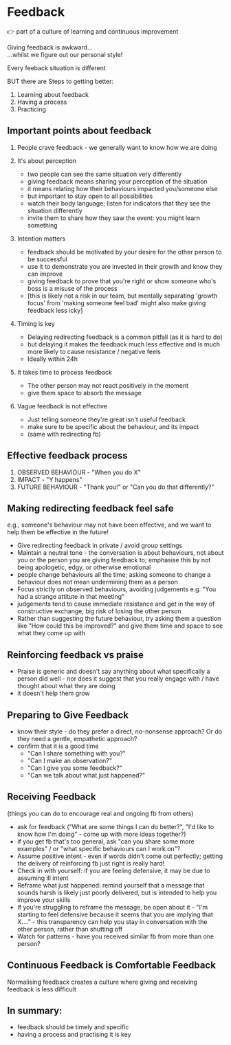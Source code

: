 
Feedback
========
:point_right: part of a culture of learning and continuous improvement

Giving feedback is awkward... </br>
...whilst we figure out our personal style!

Every feeback situation is different

BUT there are Steps to getting better:
1. Learning about feedback
2. Having a process
3. Practicing


Important points about feedback
-------------------------------
1. People crave feedback - we generally want to know how we are doing

2. It's about perception
    - two people can see the same situation very differently
    - giving feedback means sharing your perception of the situation
    - it means relating how their behaviours impacted you/someone else
    - but important to stay open to all possibilities
    - watch their body language; listen for indicators that they see the situation differently
    - invite them to share how they saw the event: you might learn something

3. Intention matters
    - feedback should be motivated by your desire for the other person to be successful
    - use it to demonstrate you are invested in their growth and know they can improve
    - giving feedback to prove that you're right or show someone who's boss is a misuse of the process
    - [this is likely not a risk in our team, but mentally separating 'growth focus' from 'making someone feel bad' might also make giving feedback less icky]

4. Timing is key
   - Delaying redirecting feedback is a common pitfall (as it is hard to do)
   - but delaying it makes the feedback much less effective and is much more likely to cause resistance / negative feels
   - Ideally within 24h

5. It takes time to process feedback
   - The other person may not react positively in the moment
   - give them space to absorb the message

6. Vague feedback is not effective
   - Just telling someone they're great isn't useful feedback
   - make sure to be specific about the behaviour, and its impact
   - (same with redirecting fb)


Effective feedback process
--------------------------
1. OBSERVED BEHAVIOUR - "When you do X"
2. IMPACT - "Y happens"
3. FUTURE BEHAVIOUR - "Thank you!" or "Can you do that differently?"


Making redirecting feedback feel safe
-------------------------------------
e.g., someone's behaviour may not have been effective, and we want to help them be effective in the future!
- Give redirecting feedback in private / avoid group settings
- Maintain a neutral tone - the conversation is about behaviours, not about you or the person you are giving feedback to; emphasise this by not being apologetic, edgy, or otherwise emotional
- people change behaviours all the time; asking someone to change a behaviour does not mean undermining them as a person
- Focus strictly on observed behaviours, avoiding judgements e.g. "You had a strange attitute in that meeting"
- judgements tend to cause immediate resistance and get in the way of constructive exchange; big risk of losing the other person
- Rather than suggesting the future behaviour, try asking them a question like "How could this be improved?" and give them time and space to see what they come up with


Reinforcing feedback vs praise
------------------------------
- Praise is generic and doesn't say anything about what specifically a person did well - nor does it suggest that you really engage with / have thought about what they are doing
- it doesn't help them grow


Preparing to Give Feedback
--------------------------
- know their style - do they prefer a direct, no-nonsense approach? Or do they need a gentle, empathetic approach?
- confirm that it is a good time
  - "Can I share something with you?"
  - "Can I make an observation?"
  - "Can I give you some feedback?"
  - "Can we talk about what just happened?"


Receiving Feedback
------------------
(things you can do to encourage real and ongoing fb from others)
- ask for feedback ("What are some things I can do better?", "I'd like to know how I'm doing" - come up with more ideas together?)
- if you get fb that's too general, ask "can you share some more examples" / or "what specific behaviours can I work on"?
- Assume positive intent - even if words didn't come out perfectly; getting the delivery of reinforcing fb just right is really hard!
- Check in with yourself: if you are feeling defensive, it may be due to assuming ill intent
- Reframe what just happened: remind yourself that a message that sounds harsh is likely just poorly delivered, but is intended to help you improve your skills
- If you're struggling to reframe the message, be open about it - "I'm starting to feel defensive because it seems that you are implying that X...." - this transparency can help you stay in conversation with the other person, rather than shutting off
- Watch for patterns - have you received similar fb from more than one person?


Continuous Feedback is Comfortable Feedback
-------------------------------------------
Normalising feedback creates a culture where giving and receiving feedback is less difficult



In summary:
-----------
- feedback should be timely and specific
- having a process and practising it is key



